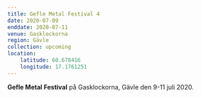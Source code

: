 ```yaml
---
title: Gefle Metal Festival 4
date: 2020-07-09
enddate: 2020-07-11
venue: Gasklockorna
region: Gävle
collection: upcoming
location: 
    latitude: 60.678416
    longitude: 17.1761251
---
```

**Gefle Metal Festival** på Gasklockorna, Gävle den 9-11 juli 2020.